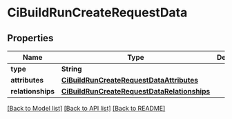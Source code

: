 # CiBuildRunCreateRequestData

## Properties
Name | Type | Description | Notes
------------ | ------------- | ------------- | -------------
**type** | **String** |  | 
**attributes** | [**CiBuildRunCreateRequestDataAttributes**](CiBuildRunCreateRequestDataAttributes.md) |  | [optional] 
**relationships** | [**CiBuildRunCreateRequestDataRelationships**](CiBuildRunCreateRequestDataRelationships.md) |  | [optional] 

[[Back to Model list]](../README.md#documentation-for-models) [[Back to API list]](../README.md#documentation-for-api-endpoints) [[Back to README]](../README.md)


